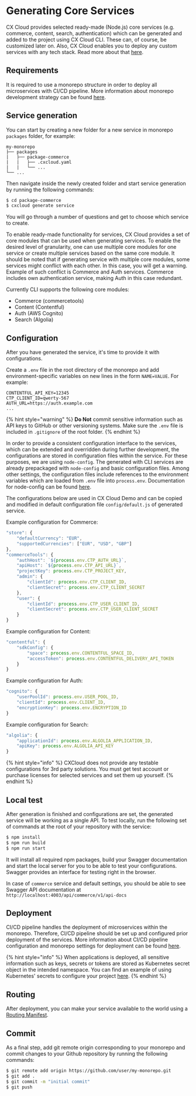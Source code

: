 # Generating Core Services

CX Cloud provides selected ready-made \(Node.js\) core services \(e.g. commerce, content, search, authentication\) which can be generated and added to the project using CX Cloud CLI. These can, of course, be customized later on. Also, CX Cloud enables you to deploy any custom services with any tech stack. Read more about that [here](../guides/deploying-services.md).

## Requirements

It is required to use a monorepo structure in order to deploy all microservices with CI/CD pipeline. More information about monorepo development strategy can be found [here](../getting-started/create-a-git-repository.md).

## Service generation

You can start by creating a new folder for a new service in monorepo `packages` folder, for example:

```console
my-monorepo
├── packages
|   ├── package-commerce
|   |   ├── .cxcloud.yaml
|   |   └── ...
└── ...
```

Then navigate inside the newly created folder and start service generation by running the following commands:

```bash
$ cd package-commerce
$ cxcloud generate service
```

You will go through a number of questions and get to choose which service to create.

To enable ready-made functionality for services, CX Cloud provides a set of core modules that can be used when generating services. To enable the desired level of granularity, one can use multiple core modules for one service or create multiple services based on the same core module. It should be noted that if generating service with multiple core modules, some services might conflict with each other. In this case, you will get a warning. Example of such conflict is Commerce and Auth services. Commerce includes own authentication service, making Auth in this case redundant.

Currently CLI supports the following core modules:

- Commerce \(commercetools\)
- Content \(Contentful\)
- Auth \(AWS Cognito\)
- Search \(Algolia\)

## Configuration

After you have generated the service, it's time to provide it with configurations.

Create a `.env` file in the root directory of the monorepo and add environment-specific variables on new lines in the form `NAME=VALUE`. For example:

```env
CONTENTFUL_API_KEY=12345
CTP_CLIENT_ID=qwerty-567
AUTH_URL=https://auth.example.com
...
```

{% hint style="warning" %}
**Do Not** commit sensitive information such as API keys to GitHub or other versioning systems. Make sure the `.env` file is included in `.gitignore` of the root folder.
{% endhint %}

In order to provide a consistent configuration interface to the services, which can be extended and overridden during further development, the configurations are stored in configuration files within the service. For these purposes, we are using `node-config`. The generated with CLI services are already prepackaged with `node-config` and basic configuration files. Among other settings, the configuration files include references to the environment variables which are loaded from `.env` file into `process.env`. Documentation for node-config can be found [here](https://www.npmjs.com/package/config).

The configurations below are used in CX Cloud Demo and can be copied and modified in default configuration file `config/default.js` of generated service.

Example configuration for Commerce:

```javascript
"store": {
    "defaultCurrency": "EUR",
    "supportedCurrencies": ["EUR", "USD", "GBP"]
},
"commerceTools": {
    "authHost": `${process.env.CTP_AUTH_URL}`,
    "apiHost": `${process.env.CTP_API_URL}`,
    "projectKey": process.env.CTP_PROJECT_KEY,
    "admin": {
        "clientId": process.env.CTP_CLIENT_ID,
        "clientSecret": process.env.CTP_CLIENT_SECRET
    },
    "user": {
        "clientId": process.env.CTP_USER_CLIENT_ID,
        "clientSecret": process.env.CTP_USER_CLIENT_SECRET
    }
}
```

Example configuration for Content:

```javascript
"contentful": {
    "sdkConfig": {
        "space": process.env.CONTENTFUL_SPACE_ID,
        "accessToken": process.env.CONTENTFUL_DELIVERY_API_TOKEN
    }
}
```

Example configuration for Auth:

```javascript
"cognito": {
    "userPoolId": process.env.USER_POOL_ID,
    "clientId": process.env.CLIENT_ID,
    "encryptionKey": process.env.ENCRYPTION_ID
}
```

Example configuration for Search:

```javascript
"algolia": {
    "applicationId": process.env.ALGOLIA_APPLICATION_ID,
    "apiKey": process.env.ALGOLIA_API_KEY
}
```

{% hint style="info" %}
CXCloud does not provide any testable configurations for 3rd party solutions. You must get test account or purchase licenses for selected services and set them up yourself.
{% endhint %}

## Local test

After generation is finished and configurations are set, the generated service will be working as a single API. To test locally, run the following set of commands at the root of your repository with the service:

```bash
$ npm install
$ npm run build
$ npm run start
```

It will install all required npm packages, build your Swagger documentation and start the local server for you to be able to test your configurations. Swagger provides an interface for testing right in the browser.

In case of `commerce` service and default settings, you should be able to see Swagger API documentation at `http://localhost:4003/api/commerce/v1/api-docs`

## Deployment

CI/CD pipeline handles the deployment of microservices within the monorepo. Therefore, CI/CD pipeline should be set up and configured prior deployment of the services. More information about CI/CD pipeline configuration and monorepo settings for deployment can be found [here](configuring-cicd.md).

{% hint style="info" %}
When applications is deployed, all sensitive information such as keys, secrets or tokens are stored as Kubernetes secret object in the intended namespace. You can find an example of using Kubernetes' secrets to configure your project [here](../guides/storing-secrets-in-kubernetes.md#example-storing-and-using-secrets-in-nodejs-and-node-config-module).
{% endhint %}

## Routing

After deployment, you can make your service available to the world using a [Routing Manifest](routing-manifest.md).

## Commit

As a final step, add git remote origin corresponding to your monorepo and commit changes to your Github repository by running the following commands:

```bash
$ git remote add origin https://github.com/user/my-monorepo.git
$ git add .
$ git commit -m "initial commit"
$ git push
```
